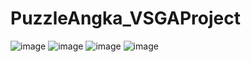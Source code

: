 # PuzzleAngka_VSGAProject
![image](https://github.com/notsatria/PuzzleAngka_VSGAProject/assets/92832439/5bd19401-6e91-4151-a339-4b00abb85513)
![image](https://github.com/notsatria/PuzzleAngka_VSGAProject/assets/92832439/b3e8d61a-dbac-48a7-9089-81baef6de6f2)
![image](https://github.com/notsatria/PuzzleAngka_VSGAProject/assets/92832439/fbc3d81f-ea69-4c0f-b860-6316516a62ab)
![image](https://github.com/notsatria/PuzzleAngka_VSGAProject/assets/92832439/ec539455-492a-4b43-8b2a-165c349e08d5)
